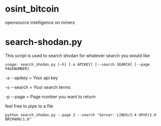 # osint_bitcoin
opensource intelligence on miners


# search-shodan.py
This script is used to search shodan for whatever search you would like 

   ``` usage: search_shodan.py [-h] [-a APIKEY] [--search SEARCH] [--page PAGENUMBER] ```


   -a --apikey   =    Your api key 
   
   -s --search   =    Your search terms
   
   -p --page     =    Page number you want to return 
   
   
feel free to pipe to a file
    
   ``` python search_shodan.py --page 2 --search "Server: LINUX/2.4 UPnP/1.0 BRCM400/1.0" ```
   
   
